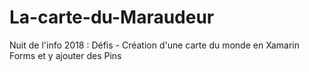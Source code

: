 # La-carte-du-Maraudeur
Nuit de l'info 2018 : Défis - Création d'une carte du monde en Xamarin Forms et y ajouter des Pins
